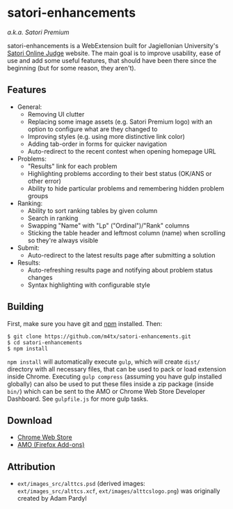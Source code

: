 satori-enhancements
===================
_a.k.a. Satori Premium_

satori-enhancements is a WebExtension built for Jagiellonian University's
[Satori Online Judge](https://satori.tcs.uj.edu.pl) website. The main goal is
to improve usability, ease of use and add some useful features, that should
have been there since the beginning (but for some reason, they aren't).

## Features
* General:
  * Removing UI clutter
  * Replacing some image assets (e.g. Satori Premium logo) with an option to configure what are they changed to
  * Improving styles (e.g. using more distinctive link color)
  * Adding tab-order in forms for quicker navigation
  * Auto-redirect to the recent contest when opening homepage URL
* Problems:
  * "Results" link for each problem
  * Highlighting problems according to their best status (OK/ANS or other error)
  * Ability to hide particular problems and remembering hidden problem groups
* Ranking:
  * Ability to sort ranking tables by given column
  * Search in ranking
  * Swapping "Name" with "Lp" ("Ordinal")/"Rank" columns
  * Sticking the table header and leftmost column (name) when scrolling so they're always visible
* Submit:
  * Auto-redirect to the latest results page after submitting a solution
* Results:
  * Auto-refreshing results page and notifying about problem status changes
  * Syntax highlighting with configurable style

## Building
First, make sure you have git and [npm](https://nodejs.org/) installed. Then:
```
$ git clone https://github.com/m4tx/satori-enhancements.git
$ cd satori-enhancements
$ npm install
```
`npm install` will automatically execute `gulp`, which will create `dist/`
directory with all necessary files, that can be used to pack or load extension
inside Chrome. Executing `gulp compress` (assuming you have gulp installed
globally) can also be used to put these files inside a zip package (inside
`bin/`) which can be sent to the AMO or Chrome Web Store Developer Dashboard.
See `gulpfile.js` for more gulp tasks.

## Download
* [Chrome Web Store](https://chrome.google.com/webstore/detail/satori-enhancements/oghiinfmhnkmfecckbpcoieaieobblog)
* [AMO (Firefox Add-ons)](https://addons.mozilla.org/firefox/addon/satori-enhancements/)

## Attribution
* `ext/images_src/alttcs.psd` (derived images: `ext/images_src/alttcs.xcf`, `ext/images/alttcslogo.png`) was originally created by Adam Pardyl
